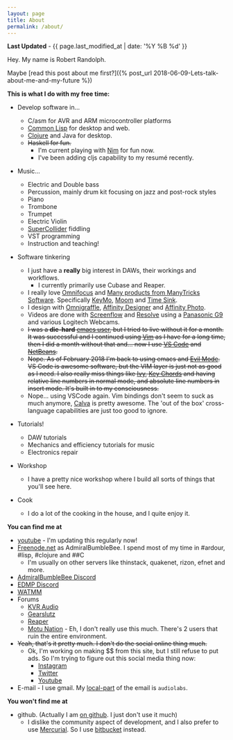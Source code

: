 ```yaml
---
layout: page
title: About
permalink: /about/
---
```


**Last Updated** - {{ page.last_modified_at | date: '%Y %B %d' }}

Hey. My name is Robert Randolph.

Maybe [read this post about me first?]({% post_url 2018-06-09-Lets-talk-about-me-and-my-future %})

**This is what I do with my free time:**

* Develop software in...
	* C/asm for AVR and ARM microcontroller platforms
	* [Common Lisp](https://common-lisp.net) for desktop and web.
	* [Clojure](https://clojure.org) and Java for desktop.
	* ~~Haskell for fun.~~
        * I'm current playing with [Nim](https://nim-lang.org) for fun now.
		* I've been adding cljs capability to my resumé recently.

* Music...
	* Electric and Double bass
	* Percussion, mainly drum kit focusing on jazz and post-rock styles
	* Piano
	* Trombone
	* Trumpet
	* Electric Violin
	* [SuperCollider](https://supercollider.github.io) fiddling
	* VST programming
	* Instruction and teaching!
	
* Software tinkering
	* I just have a **really** big interest in DAWs, their workings and workflows.
		* I currently primarily use Cubase and Reaper.
	* I really love [Omnifocus](https://www.omnigroup.com/omnifocus) and [Many products from ManyTricks Software](https://manytricks.com). Specifically [KeyMo](https://manytricks.com/keymo/), [Moom](https://manytricks.com/moom/) and [Time Sink](https://manytricks.com/timesink/).
	* I design with [Omnigraffle](https://www.omnigroup.com/omnigraffle/), [Affinity Designer](https://affinity.serif.com/en-us/) and [Affinity Photo](https://affinity.serif.com/en-us/photo/).
	* Videos are done with [Screenflow](http://www.telestream.net/screenflow/overview.htm) and [Resolve](https://www.blackmagicdesign.com/products/davinciresolve) using a [Panasonic G9](https://www.dpreview.com/reviews/panasonic-lumix-dc-g9) and various Logitech Webcams.
	* ~~I was a __die-hard__ [emacs user](https://www.gnu.org/software/emacs/), but I tried to live without it for a month. It was successful and I continued using [Vim](http://www.vim.org) as I have for a long time, then I did a month without that and... now I use [VS Code](https://code.visualstudio.com) and [NetBeans](https://netbeans.org).~~
	* ~~Nope. As of February 2018 I'm back to using emacs and [Evil Mode](https://github.com/emacs-evil/evil). VS Code is awesome software, but the VIM layer is just not as good as I need. I also really miss things like [Ivy](https://github.com/abo-abo/swiper), [Key Chords](https://www.emacswiki.org/emacs/KeyChord) and having relative line numbers in normal mode, and absolute line numbers in insert mode. It's built in to my consciousness.~~
	* Nope... using VSCode again. Vim bindings don't seem to suck as much anymore, [Calva](https://marketplace.visualstudio.com/items?itemName=betterthantomorrow.calva) is pretty awesome. The 'out of the box' cross-language capabilities are just too good to ignore.

* Tutorials!
	* DAW tutorials
	* Mechanics and efficiency tutorials for music
	* Electronics repair

* Workshop
	* I have a pretty nice workshop where I build all sorts of things that you'll see here.
* Cook
	* I do a lot of the cooking in the house, and I quite enjoy it.
  
**You can find me at**

* [youtube](http://youtube.com/admiralbumblebee) - I'm updating this regularly now!
* [Freenode.net](https://freenode.net/) as AdmiralBumbleBee. I spend most of my time in #ardour, #lisp, #clojure and ##C
	* I'm usually on other servers like thinstack, quakenet, rizon, efnet and more.
* [AdmiralBumbleBee Discord](https://discord.gg/34cFzVn)
* [EDMP Discord](http://edmpdiscord.com)
* [WATMM](https://discord.gg/wearethemusicmakers)
* Forums
  * [KVR Audio](http://www.kvraudio.com/forum/memberlist.php?mode=viewprofile&u=7328)
  * [Gearslutz](https://www.gearslutz.com/board/members/6666-robert-randolph/)
  * [Reaper](https://forum.cockos.com/member.php?u=115271)
  * [Motu Nation](http://www.motunation.com/forum/memberlist.php?mode=viewprofile&u=56328) - Eh, I don't really use this much. There's 2 users that ruin the entire environment.
* ~~Yeah, that's it pretty much. I don't do the social online thing much.~~
  * Ok, I'm working on making $$ from this site, but I still refuse to put ads. So I'm trying to figure out this social media thing now:
      * [Instagram](https://www.instagram.com/admiralbumblebee/)
      * [Twitter](https://twitter.com/admiralbee)
      * [Youtube](https://www.youtube.com/admiralbumblebee)
* E-mail - I use gmail. My [local-part](https://en.wikipedia.org/wiki/Email_address) of the email is `audiolabs`.

**You won't find me at**

* github. (Actually I am [on github](https://github.com/admiralbumblebee). I just don't use it much)
  * I dislike the community aspect of development, and I also prefer to use [Mercurial](http://mercurial-scm.org). So I use [bitbucket](https://bitbucket.org/product) instead.
